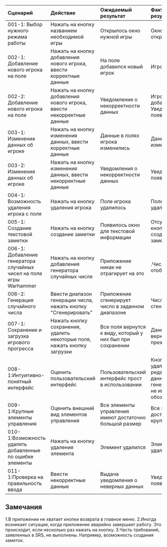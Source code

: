 |Сценарий|Действие|Ожидаемый результат|Фактический результат| Оценка|
|:---|:---|:---|:---|:---|
|001-1: Выбор нужного режима работы| Нажать на кнопку названием необходимой игры| Открылось окно нужной игры|Окно с игрой открылось|Тест пройден|
|002-1: Добавление нового игрока на поле|Нажать на кнопку добавления нового игрока, ввести корректные данные|На поле добавился новый игрок|Игрок добавился|Тест пройден|
|002-2: Добавление нового игрока на поле| Нажать на кнопку добавления нового игрока, ввести некорректные данные|Уведомление о некорректности данных|Игрок добавился. Уведомление не появилось|Тест не пройден|
|003-1: Изменение данных об игроке| Нажать на кнопку изменения данных, ввести корректные данные |Данные в полях игрока изменились|Данные не изменились|Тест не пройден|
|003-2: Изменения данных об игроке| Нажать на кнопку изменения данных, ввести некорректные данные|Уведомления о некорректности данных|Уведомление не появилось|Тест не пройден|
|004-1: Возможность удаления игрока с поля| Нажать на кнопку удаления игрока |Поле игрока удалилось|Поле с игроком удалилось|Тест пройден|
|005-1: Создание текстовой заметки| Нажать на кнопку создание заметки|Появилось окно для текстовой информации|Отсутствует кнопка для создания заметики|Тест не пройден|
|006-1: Добавление генератора случайных чисел на поле игры Warhammer| Нажать на кнопку добавления генератора случайных числе|Приложение никак не отрагирует на это|.Число не отобразилось|Тест пройден|
|006-2: Генерация случайного числа| Ввести диапазон генерации числа, нажать кнопку "Сгенерировать"|Приложение сгенерирует число в заданном диапазоне|Число сгенерировалось|Тест пройден|
|007-1: Сохранение и загрузка игрового прогресса|Нажать кнопку сохранения, удалить некоторые поля, нажать кнопку загрузки|Все поля вернутся к виду, который у них был при сохранении|Данные вернулись к прежнему виду|Тест пройден|
|008-1:Интуитивно-понятный интерфейс|Оценить пользовательский интерфейс|Пользовательский интерфейс прост в использовании|Кнопки удаления, редактирования данных и генерации чисел не имеют обозначения |Тест не пройден|
|009-1:Крупные элементы управления|Оценить внешний вид элементов управления|Все элементы управления имеют достаточно большой размер|Все элементы достаточно крупные|Тест пройден|
|010-1:Возможность удалять добавленные по ошибке элементы|Нажать на кнопку удаления элемента|Элемент удалился|Элемент удалился|Тест пройден|
|011-1:Проверка на правильность ввода|Ввести некорректные данные|Выдача уведомления о неверных данных|Уведомлнеия не появляются|Тест не пройден|



## Замечания
1.В приложении не хватает кнопки возврата в главное меню.
2.Иногда возникает ситуация, когда приложение аварийно завершает работу. Это происходит, если несколько раз нажать на кнопку.
3.Часть требований, заявленных в SRS, не выполнены. Например, возможность создания заметок.

